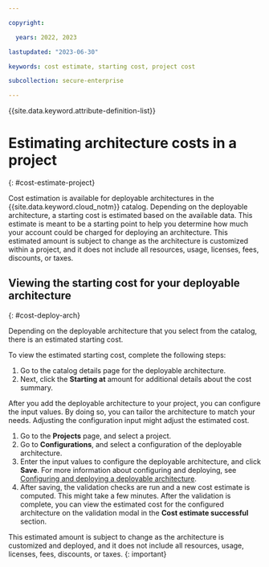 ```yaml
---

copyright:

  years: 2022, 2023

lastupdated: "2023-06-30"

keywords: cost estimate, starting cost, project cost

subcollection: secure-enterprise

---
```


{{site.data.keyword.attribute-definition-list}}

# Estimating architecture costs in a project
{: #cost-estimate-project}

Cost estimation is available for deployable architectures in the {{site.data.keyword.cloud_notm}} catalog. Depending on the deployable architecture, a starting cost is estimated based on the available data. This estimate is meant to be a starting point to help you determine how much your account could be charged for deploying an architecture. This estimated amount is subject to change as the architecture is customized within a project, and it does not include all resources, usage, licenses, fees, discounts, or taxes.

## Viewing the starting cost for your deployable architecture
{: #cost-deploy-arch}

Depending on the deployable architecture that you select from the catalog, there is an estimated starting cost.

To view the estimated starting cost, complete the following steps:
1. Go to the catalog details page for the deployable architecture.
2. Next, click the **Starting at** amount for additional details about the cost summary.

After you add the deployable architecture to your project, you can configure the input values. By doing so, you can tailor the architecture to match your needs. Adjusting the configuration input might adjust the estimated cost.

1. Go to the **Projects** page, and select a project.
1. Go to **Configurations**, and select a configuration of the deployable architecture.
1. Enter the input values to configure the deployable architecture, and click **Save**. For more information about configuring and deploying, see [Configuring and deploying a deployable architecture](/docs/secure-enterprise?topic=secure-enterprise-config-project).
1. After saving, the validation checks are run and a new cost estimate is computed. This might take a few minutes. After the validation is complete, you can view the estimated cost for the configured architecture on the validation modal in the **Cost estimate successful** section.

This estimated amount is subject to change as the architecture is customized and deployed, and it does not include all resources, usage, licenses, fees, discounts, or taxes.
{: important}
